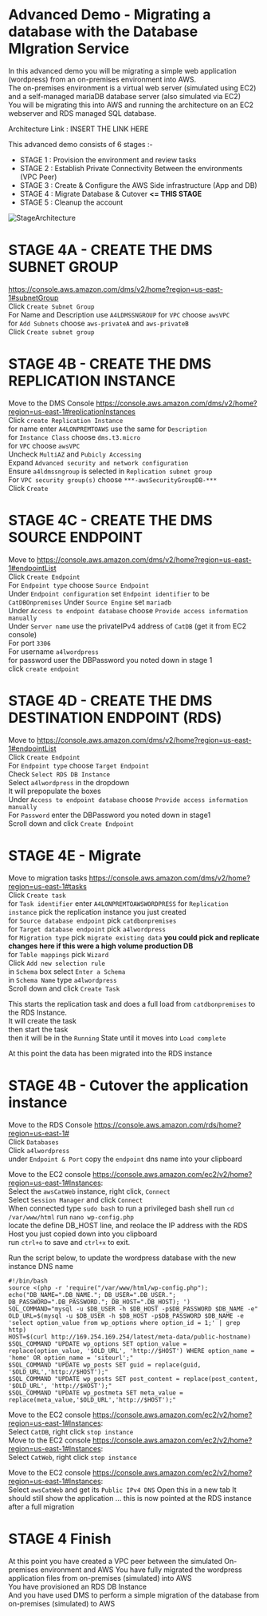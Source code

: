 # Advanced Demo - Migrating a database with the Database MIgration Service

In this advanced demo you will be migrating a simple web application (wordpress) from an on-premises environment into AWS.  
The on-premises environment is a virtual web server (simulated using EC2) and a self-managed mariaDB database server (also simulated via EC2)  
You will be migrating this into AWS and running the architecture on an EC2 webserver and RDS managed SQL database.  

Architecture Link : INSERT THE LINK HERE

This advanced demo consists of 6 stages :-

- STAGE 1 : Provision the environment and review tasks 
- STAGE 2 : Establish Private Connectivity Between the environments (VPC Peer) 
- STAGE 3 : Create & Configure the AWS Side infrastructure (App and DB) 
- STAGE 4 : Migrate Database & Cutover **<= THIS STAGE**
- STAGE 5 : Cleanup the account

![StageArchitecture](https://github.com/acantril/learn-cantrill-io-labs/blob/master/aws-dms-database-migration/02_LABINSTRUCTIONS/ARCHITECTURE-STAGE4.png)

# STAGE 4A - CREATE THE DMS SUBNET GROUP

https://console.aws.amazon.com/dms/v2/home?region=us-east-1#subnetGroup  
Click `Create Subnet Group`  
For Name and Description use `A4LDMSSNGROUP`
for `VPC` choose `awsVPC`  
for `Add Subnets` choose `aws-privateA` and `aws-privateB`  
Click `Create subnet group` 
 

# STAGE 4B - CREATE THE DMS REPLICATION INSTANCE

Move to the DMS Console https://console.aws.amazon.com/dms/v2/home?region=us-east-1#replicationInstances  
Click `create Replication Instance`  
for name enter `A4LONPREMTOAWS`
use the same for `Description`  
for `Instance Class` choose `dms.t3.micro`  
for `VPC` choose `awsVPC`  
Uncheck `MultiAZ` and `Pubicly Accessing`  
Expand `Advanced security and network configuration`  
Ensure `a4ldmssngroup` is selected in `Replication subnet group`  
For `VPC security group(s)` choose `***-awsSecurityGroupDB-***`  
Click `Create`  

# STAGE 4C - CREATE THE DMS SOURCE ENDPOINT
Move to https://console.aws.amazon.com/dms/v2/home?region=us-east-1#endpointList  
Click `Create Endpoint`  
For `Endpoint type` choose `Source Endpoint`  
Under `Endpoint configuration` set `Endpoint identifier` to be `CatDBOnpremises`
Under `Source Engine` set `mariadb`  
Under `Access to endpoint database` choose `Provide access information manually`  
Under `Server name` use the privateIPv4 address of `CatDB` (get it from EC2 console)  
For port `3306`  
For username `a4lwordpress`  
for password user the DBPassword you noted down in stage 1  
click `create endpoint`  

# STAGE 4D - CREATE THE DMS DESTINATION ENDPOINT (RDS)  
Move to https://console.aws.amazon.com/dms/v2/home?region=us-east-1#endpointList  
Click `Create Endpoint`  
For `Endpoint type` choose `Target Endpoint`  
Check `Select RDS DB Instance`  
Select `a4lwordpress` in the dropdown  
It will prepopulate the boxes  
Under `Access to endpoint database` choose `Provide access information manually`  
For `Password` enter the DBPassword you noted down in stage1  
Scroll down and click `Create Endpoint`  

# STAGE 4E - Migrate
Move to migration tasks  https://console.aws.amazon.com/dms/v2/home?region=us-east-1#tasks  
Click `Create task`  
for `Task identifier` enter `A4LONPREMTOAWSWORDPRESS`
for `Replication instance` pick the replication instance you just created  
for `Source database endpoint` pick `catdbonpremises`  
for `Target database endpoint` pick `a4lwordpress`  
for `Migration type` pick `migrate existing data` **you could pick and replicate changes here if this were a high volume production DB**  
for `Table mappings` pick `Wizard`  
Click `Add new selection rule`  
in `Schema` box select `Enter a Schema`  
in `Schema Name` type `a4lwordpress`  
Scroll down and click `Create Task`  

This starts the replication task and does a full load from `catdbonpremises` to the RDS Instance.  
It will create the task  
then start the task  
then it will be in the `Running` State until it moves into `Load complete`  


At this point the data has been migrated into the RDS instance  

# STAGE 4B - Cutover the application instance

Move to the RDS Console https://console.aws.amazon.com/rds/home?region=us-east-1#  
Click `Databases`  
Click `a4lwordpress`  
under `Endpoint & Port` copy the `endpoint` dns name into your clipboard  

Move to the EC2 console https://console.aws.amazon.com/ec2/v2/home?region=us-east-1#Instances:  
Select the `awsCatWeb` instance, right click, `Connect`  
Select `Session Manager` and click `Connect`  
When connected type `sudo bash` to run a privileged bash shell
run `cd /var/www/html`
run `nano wp-config.php`  
locate the define DB_HOST line, and reolace the IP address with the RDS Host you just copied down into you clipboard  
run `ctrl+o` to save and `ctrl+x` to exit.  

Run the script below, to update the wordpress database with the new instance DNS name

```
#!/bin/bash
source <(php -r 'require("/var/www/html/wp-config.php"); echo("DB_NAME=".DB_NAME."; DB_USER=".DB_USER."; DB_PASSWORD=".DB_PASSWORD."; DB_HOST=".DB_HOST); ')
SQL_COMMAND="mysql -u $DB_USER -h $DB_HOST -p$DB_PASSWORD $DB_NAME -e"
OLD_URL=$(mysql -u $DB_USER -h $DB_HOST -p$DB_PASSWORD $DB_NAME -e 'select option_value from wp_options where option_id = 1;' | grep http)
HOST=$(curl http://169.254.169.254/latest/meta-data/public-hostname)
$SQL_COMMAND "UPDATE wp_options SET option_value = replace(option_value, '$OLD_URL', 'http://$HOST') WHERE option_name = 'home' OR option_name = 'siteurl';"
$SQL_COMMAND "UPDATE wp_posts SET guid = replace(guid, '$OLD_URL','http://$HOST');"
$SQL_COMMAND "UPDATE wp_posts SET post_content = replace(post_content, '$OLD_URL', 'http://$HOST');"
$SQL_COMMAND "UPDATE wp_postmeta SET meta_value = replace(meta_value,'$OLD_URL','http://$HOST');"
```

Move to the EC2 console https://console.aws.amazon.com/ec2/v2/home?region=us-east-1#Instances:  
Select `CatDB`, right click `stop instance`   
Move to the EC2 console https://console.aws.amazon.com/ec2/v2/home?region=us-east-1#Instances:  
Select `CatWeb`, right click `stop instance`   

Move to the EC2 console https://console.aws.amazon.com/ec2/v2/home?region=us-east-1#Instances:  
Select `awsCatWeb` and get its `Public IPv4 DNS` 
Open this in a new tab
It should still show the application ... this is now pointed at the RDS instance after a full migration

# STAGE 4 Finish

At this point you have created a VPC peer between the simulated On-premises environment and AWS
You have fully migrated the wordpress application files from on-premises (simulated) into AWS  
You have provisioned an RDS DB Instance  
And you have used DMS to perform a simple migration of the database from on-premises (simulated) to AWS  



